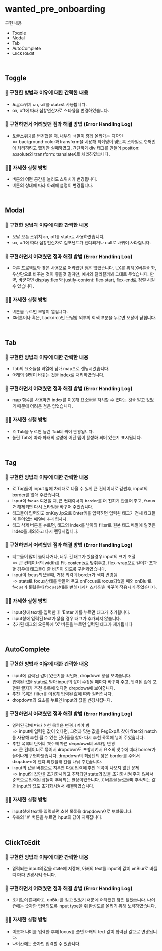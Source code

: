 # wanted_pre_onboarding

구현 내용

<ul>
    <li>Toggle</li>
    <li>Modal</li>
    <li>Tab</li>
    <li>AutoComplete</li>
    <li>ClickToEdit</li>
</ul>

<br />

## Toggle

### 🔨 구현한 방법과 이유에 대한 간략한 내용

<ul>
    <li>토글스위치 on, off를 state로 사용합니다.</li>
    <li>on, off에 따라 삼항연산자로 스타일을 변경하였습니다.</li>
</ul>

### 📝 구현하면서 어려웠던 점과 해결 방법 (Error Handling Log)

<ul>
    <li>토글스위치를 변경했을 때, 내부의 색깔이 함께 올라가는 디자인</br />=> background-color과 transform을 사용해 타이밍이 맞도록 스타일로 한꺼번에 처리하려고 했지만 실패하였고, 간단하게 div 태그를 만들어 position: absolute와 transform: translateX로 처리하였습니다.</li>
</ul>

### 🧑‍💻 자세한 실행 방법

<ul>
    <li>버튼의 어떤 공간을 눌러도 스위치가 변경됩니다.</li>
    <li>버튼의 상태에 따라 아래에 설명이 변경됩니다.</li>
</ul>

<br />

## Modal

### 🔨 구현한 방법과 이유에 대한 간략한 내용

<ul>
    <li>모달 오픈 스위치 on, off를 state로 사용하였습니다.</li>
    <li>on, off에 따라 삼항연산자로 컴포넌트가 렌더되거나 null로 바뀌어 사라집니다.</li>
</ul>

### 📝 구현하면서 어려웠던 점과 해결 방법 (Error Handling Log)

<ul>
    <li>다른 프로젝트와 잦은 사용으로 어려웠던 점은 없었습니다. UX를 위해 X버튼을 좌, 우상단으로 바꾸는 것이 좋을것 같지만, 예시와 달라질까봐 그대로 두었습니다. 만약, 바꾼다면 display:flex 와 justify-content: flex-start, flex-end로 정렬 시킬 수 있습니다.</li>
</ul>

### 🧑‍💻 자세한 실행 방법

<ul>
    <li>버튼을 누르면 모달이 열립니다.</li>
    <li>X버튼이나 혹은, backdrop인 모달창 외부의 회색 부분을 누르면 모달이 닫칩니다.</li>
</ul>

<br />

## Tab

### 🔨 구현한 방법과 이유에 대한 간략한 내용

<ul>
    <li>Tab의 요소들을 배열에 담아 map으로 렌딩시켰습니다.</li>
    <li>아래의 설명이 바뀌는 것을 index로 처리하였습니다.</li>
</ul>

### 📝 구현하면서 어려웠던 점과 해결 방법 (Error Handling Log)

<ul>
    <li>map 함수를 사용하면 index를 이용해 요소들을 처리할 수 있다는 것을 알고 있었기 때문에 어려운 점은 없었습니다.</li>
</ul>

### 🧑‍💻 자세한 실행 방법

<ul>
    <li>각 Tab을 누르면 눌린 Tab의 색이 변경됩니다.</li>
    <li>눌린 Tab에 따라 아래의 설명에 어떤 탭이 활성화 되어 있는지 표시됩니다.</li>
</ul>

<br />

## Tag

### 🔨 구현한 방법과 이유에 대한 간략한 내용

<ul>
    <li>각 Tag들이 input 옆에 차례대로 나올 수 있게 큰 컨테이너로 감싼후, input의 border를 없애 주었습니다.</li>
    <li>input이 focus 되었을 때, 큰 컨테이너의 border를 더 진하게 만들어 주고, focus가 해제되면 다시 스타일을 바꾸어 주었습니다.</li>
    <li>태그들이 입력되고 onKeyUp으로 Enter키를 입력하면 입력된 태그가 전체 태그들이 들어있는 배열에 추가됩니다.</li>
    <li>태그 삭제 버튼을 누르면, 태그의 index를 받아와 filter로 원본 태그 배열에 알맞은 index를 제외하고 다시 렌딩시킵니다.</li>
</ul>

### 📝 구현하면서 어려웠던 점과 해결 방법 (Error Handling Log)

<ul>
    <li>태그들이 많이 늘어나거나, 너무 긴 태그가 있을경우 input의 크기 조절</br>
    => 큰 컨테이너의 width를 Fit-contents로 맞춰주고, flex-wrap으로 길이가 초과할 경우에 태그들이 줄 바꿈이 되도록 구현하였습니다.
    </li>
    <li>input이 focus되었을때, 가장 외각의 border가 색이 변경됨</br>
    => state로 focus상태를 만들어 주고 onFocus로 focus되었을 때와 onBlur로 focus가 풀렸을때 focus상태를 변경시켜서 스타일을 바꾸어 적용시켜 주었습니다.
    </li>
</ul>

### 🧑‍💻 자세한 실행 방법

<ul>
    <li>input창에 text를 입력한 후 'Enter'키를 누르면 태그가 추가됩니다.</li>
    <li>input창에 입력된 text가 없을 경우 태그가 추가되지 않습니다.</li>
    <li>추가된 태그의 오른쪽에 'X' 버튼을 누르면 입력된 태그가 제거됩니다.</li>
</ul>

<br />

## AutoComplete

### 🔨 구현한 방법과 이유에 대한 간략한 내용

<ul>
    <li>input에 입력된 값이 있는지를 확인해, dropdown 창을 보여줍니다.</li>
    <li>입력된 값을 state로 받아 input의 값이 수정될 때마다 바꾸어 주고, 입력된 값에 포함된 글자가 추천 목록에 있다면 dropdown에 보여줍니다.</li>
    <li>추천 목록은 filter를 이용해 입력된 값에 따라 걸러집니다.</li>
    <li>dropdown의 요소를 누르면 input의 값을 변경시킵니다.</li>
</ul>

### 📝 구현하면서 어려웠던 점과 해결 방법 (Error Handling Log)

<ul>
    <li>입력된 값에 따라 추천 목록을 변경시켜야 함</br>
    => input에 입력된 값이 있다면, 그것과 맞는 값을 RegExp로 찾아 filter와 match를 사용해 추천 될 수 있는 단어들을 찾아 다시 추천 목록에 넣어 주었습니다. 
    </li>
    <li>추천 목록의 단어의 갯수에 따른 dropdown의 스타일 변경</br>
    => 큰 컨테이너로 묶어서 dropdown도 포함시켜서 요소의 갯수에 따라 border가 늘어나게 구현하였습니다. dropdown의 최상단의 얇은 border를 주어서 dropdown이 렌더 되었을때 칸을 나눠 주었습니다.
    </li>
    <li>input의 값을 버튼으로 지우면 다음 입력에 추천 목록이 나오지 않던 문제</br>
    => input의 값만을 초기화시키고 추적되던 state의 값을 초기화시켜 주지 않아서 중복으로 입력된 값들이 추적되는 현상이었습니다. X 버튼을 눌렀을때 추적되는 값과 input의 값도 초기화시켜서 해결하였습니다.
    </li>
</ul>

### 🧑‍💻 자세한 실행 방법

<ul>
    <li>input창에 text를 입력하면 추천 목록을 dropdown으로 보여줍니다.</li>
    <li>우측의 'X' 버튼을 누르면 input의 값이 지워집니다.</li>
</ul>

<br />

## ClickToEdit

### 🔨 구현한 방법과 이유에 대한 간략한 내용

<ul>
    <li>입력되는 input의 값을 state에 저장해, 아래의 text를 input의 값이 onBlur로 바뀔 때 마다 변경시켜 줍니다.</li>
</ul>

### 📝 구현하면서 어려웠던 점과 해결 방법 (Error Handling Log)

<ul>
    <li>초기값이 존재하고, onBlur를 알고 있었기 때문에 어려웠던 점은 없었습니다. 나이 칸에는 숫자만 입력되도록 input type을 줘 완성도를 올리기 위해 노력하였습니다.
    </li>
</ul>

### 🧑‍💻 자세한 실행 방법

<ul>
    <li>이름과 나이를 입력한 후에 focus를 풀면 아래의 text 값이 입력된 값으로 변경됩니다.</li>
    <li>나이칸에는 숫자만 입력할 수 있습니다.</li>
</ul>
